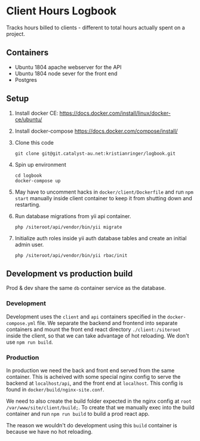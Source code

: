 # Client Hours Logbook

Tracks hours billed to clients - different to total hours actually spent on a project.

## Containers

- Ubuntu 1804 apache webserver for the API
- Ubuntu 1804 node sever for the front end
- Postgres

## Setup

1.  Install docker CE: https://docs.docker.com/install/linux/docker-ce/ubuntu/

2.  Install docker-compose https://docs.docker.com/compose/install/

3.  Clone this code

    ```
    git clone git@git.catalyst-au.net:kristianringer/logbook.git
    ```

4.  Spin up environment

    ```
    cd logbook
    docker-compose up
    ```
5. May have to uncomment hacks in `docker/client/Dockerfile` and run `npm start` 
manually inside client container to keep it from shutting down and restarting.

6. Run database migrations from yii api container.  
    
   ```
   php /siteroot/api/vendor/bin/yii migrate
   ```
   
7. Initialize auth roles inside yii auth database tables and create an initial admin user.

   ```
   php /siteroot/api/vendor/bin/yii rbac/init
   
   ```

## Development vs production build

Prod & dev share the same `db` container service as the database.

### Development

Development uses the `client` and `api` containers specified in the `docker-compose.yml` file.
We separate the backend and frontend into separate containers and mount the front end react 
directory `./client:/siteroot` inside the client, so that we can take advantage of hot reloading. 
We don't use `npm run build`.

### Production

In production we need the back and front end served from the same container. This is 
acheived with some special nginx config to serve the backend at `localhost/api`, and the 
front end at `localhost`. This config is found in `docker/build/nginx-site.conf`.

We need to also create the build folder expected in the nginx config at 
`root /var/www/site/client/build;`. To create that we manually exec into 
the build container and run `npm run build` to build a prod react app.
    
The reason we wouldn't do development using this `build` container is because we have 
no hot reloading.
